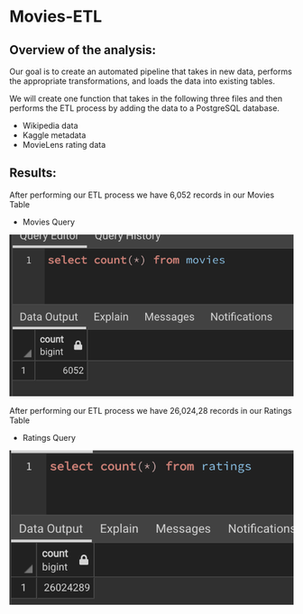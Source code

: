 # Movies-ETL

## Overview of the analysis:

Our goal is to create an automated pipeline that takes in new data, performs the appropriate transformations, and loads the data into existing tables.  

We will create one function that takes in the following three files and then performs the ETL process by adding the data to a PostgreSQL database.
- Wikipedia data
- Kaggle metadata
- MovieLens rating data

## Results:
After performing our ETL process we have 6,052 records in our Movies Table
 * Movies Query
 
 ![movies_query](Resources/movies_query.png)

After performing our ETL process we have 26,024,28 records in our Ratings Table

* Ratings Query
 
 ![ratings_query](Resources/ratings_query.png) 
